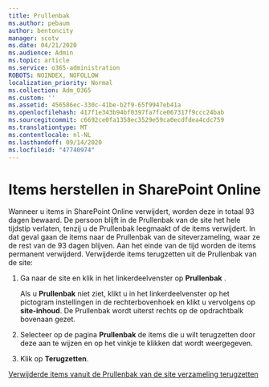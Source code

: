 ```yaml
---
title: Prullenbak
ms.author: pebaum
author: bentoncity
manager: scotv
ms.date: 04/21/2020
ms.audience: Admin
ms.topic: article
ms.service: o365-administration
ROBOTS: NOINDEX, NOFOLLOW
localization_priority: Normal
ms.collection: Adm_O365
ms.custom: ''
ms.assetid: 456586ec-330c-41be-b2f9-65f9947eb41a
ms.openlocfilehash: 417f1e343b94bf0397fa7fce067317f9ccc24bab
ms.sourcegitcommit: c6692ce0fa1358ec3529e59ca0ecdfdea4cdc759
ms.translationtype: MT
ms.contentlocale: nl-NL
ms.lasthandoff: 09/14/2020
ms.locfileid: "47740974"
---
```

# <a name="restore-items-in-sharepoint-online"></a>Items herstellen in SharePoint Online

Wanneer u items in SharePoint Online verwijdert, worden deze in totaal 93 dagen bewaard. De persoon blijft in de Prullenbak van de site het hele tijdstip verlaten, tenzij u de Prullenbak leegmaakt of de items verwijdert. In dat geval gaan de items naar de Prullenbak van de siteverzameling, waar ze de rest van de 93 dagen blijven. Aan het einde van de tijd worden de items permanent verwijderd. Verwijderde items terugzetten uit de Prullenbak van de site:
  
1. Ga naar de site en klik in het linkerdeelvenster op **Prullenbak** . 
    
    Als u **Prullenbak** niet ziet, klikt u in het linkerdeelvenster op het pictogram instellingen in de rechterbovenhoek en klikt u vervolgens op **site-inhoud**. De Prullenbak wordt uiterst rechts op de opdrachtbalk bovenaan gezet.
    
2. Selecteer op de pagina **Prullenbak** de items die u wilt terugzetten door deze aan te wijzen en op het vinkje te klikken dat wordt weergegeven. 
    
3. Klik op **Terugzetten**.
    
[Verwijderde items vanuit de Prullenbak van de site verzameling terugzetten](https://go.microsoft.com/fwlink/?linkid=866439)
  

